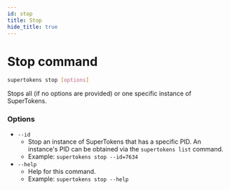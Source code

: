 ```yaml
---
id: stop
title: Stop
hide_title: true
---
```


<!-- COPY DOCS -->
<!-- ./community/docs/supertokens-core/cli/stop.md -->

# Stop command

```bash
supertokens stop [options]
```
Stops all (if no options are provided) or one specific instance of SuperTokens.

### Options
- ```--id```
    - Stop an instance of SuperTokens that has a specific PID. An instance's PID can be obtained via the ```supertokens list``` command.
    - Example: ```supertokens stop --id=7634```
- ```--help```
    - Help for this command.
    - Example: ```supertokens stop --help```
